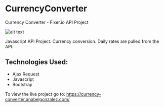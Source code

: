 # CurrencyConverter
Currency Converter - Fixer.io API Project 

![alt text](http://currency-converter.anabelgonzalez.com/image.png)

Javascript API Project. Currency conversion. 
Daily rates are pulled from the API.

## Technologies Used:
* Ajax Request
* Javascript
* Bootstrap


To view the live project go to:
https://currency-converter.anabelgonzalez.com/
